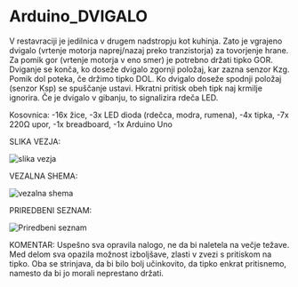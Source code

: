 # Arduino_DVIGALO
 V restavraciji je jedilnica v drugem nadstropju kot kuhinja. Zato je vgrajeno dvigalo (vrtenje motorja naprej/nazaj preko tranzistorja) za tovorjenje hrane. Za pomik gor (vrtenje motorja v eno smer) je potrebno držati tipko GOR. Dviganje se konča, ko doseže dvigalo zgornji položaj, kar zazna senzor Kzg. Pomik dol poteka, če držimo tipko DOL. Ko dvigalo doseže spodnji položaj (senzor Ksp)  se spuščanje ustavi. Hkratni pritisk obeh tipk naj krmilje ignorira. Če je dvigalo v gibanju, to signalizira rdeča LED. 

 Kosovnica:
 -16x žice,
 -3x LED dioda (rdečca, modra, rumena),
 -4x tipka,
 -7x  220Ω upor,
 -1x breadboard,
 -1x Arduino Uno

 
SLIKA VEZJA:


![slika vezja](https://github.com/AnzeP12/Arduino_DVIGALO/assets/165130022/09081833-6fa0-4c56-acbd-0760e5384afb)


VEZALNA SHEMA:


![vezalna shema](https://github.com/AnzeP12/Arduino_DVIGALO/assets/165130022/64809e14-bcb3-4986-8d52-8799a20b5aab)



PRIREDBENI SEZNAM:


![Priredbeni seznam](https://github.com/AnzeP12/Arduino_DVIGALO/assets/165130022/655ce7f4-9225-4b19-838a-4d7e4f1f4ec1)


KOMENTAR:
Uspešno sva opravila nalogo, ne da bi naletela na večje težave. Med delom sva opazila možnost izboljšave, zlasti v zvezi s pritiskom na tipko. Oba se strinjava, da bi bilo bolj učinkovito, da tipko enkrat pritisnemo, namesto da bi jo morali neprestano držati.
